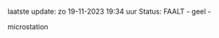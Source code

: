 laatste update: 
zo 19-11-2023 19:34   uur 
Status: FAALT - geel - 
<div class="service Y">microstation</div>